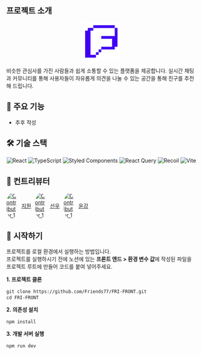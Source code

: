 ## 프로젝트 소개

<p align="center">
  <img src="./public/logo.png" alt="프렌즈" width="100"/>
</p>

<p>
  비슷한 관심사를 가진 사람들과 쉽게 소통할 수 있는 플랫폼을 제공합니다. 실시간 채팅과 커뮤니티를 통해 사용자들이 자유롭게 의견을 나눌 수 있는 공간을 통해 친구를 추천해 드립니다.
</p>

## 🔑 주요 기능

- 추후 작성

## 🛠️ 기술 스택

<p align="center">
  <img src="https://img.shields.io/badge/React-20232A?style=for-the-badge&logo=react&logoColor=61DAFB" alt="React" />
  <img src="https://img.shields.io/badge/TypeScript-007ACC?style=for-the-badge&logo=typescript&logoColor=white" alt="TypeScript" />
  <img src="https://img.shields.io/badge/styled--components-DB7093?style=for-the-badge&logo=styled-components&logoColor=white" alt="Styled Components" />
  <img src="https://img.shields.io/badge/React_Query-FF4154?style=for-the-badge&logo=React_Query&logoColor=white" alt="React Query" />
  <img src="https://img.shields.io/badge/Recoil-3578E5?style=for-the-badge&logo=recoil&logoColor=white" alt="Recoil" />
  <img src="https://img.shields.io/badge/Vite-B73BFE?style=for-the-badge&logo=vite&logoColor=FFD62E" alt="Vite" />
</p>

## 👥 컨트리뷰터

<ul style="display: flex; gap: 10px; padding:0">
  <li style="list-style: none;">
    <a href="https://github.com/iamkjw77" style="display:flex;align-items: center;gap:10px">
      <img src="https://avatars.githubusercontent.com/u/45993668?v=4" width="30" style="border-radius: 50%;" alt="Contributor 1"/>
      <p style="padding:0; margin:0">지원</p>
    </a>
  </li>

  <li style="list-style: none;">
    <a href="https://github.com/itsmesunky" style="display:flex;align-items: center;gap:10px">
      <img src="https://avatars.githubusercontent.com/u/99164690?v=4" width="30" style="border-radius: 50%;" alt="Contributor 1"/>
      <p style="padding:0; margin:0">선우</p>
    </a>
  </li>

  <li style="list-style: none;">
    <a href="https://github.com/GangHub1970" style="display:flex;align-items: center;gap:10px">
      <img src="https://avatars.githubusercontent.com/u/104193739?v=4" width="30" style="border-radius: 50%;" alt="Contributor 1"/>
      <p style="padding:0; margin:0">윤강</p>
    </a>
  </li>
</ul>

## 🚀 시작하기

프로젝트를 로컬 환경에서 실행하는 방법입니다.<br />
프로젝트를 실행하시기 전에 노션에 있는 **프론트 앤드 > 환경 변수 값**에 작성된 파일을<br />
프로젝트 루트에 만들어 코드를 붙여 넣어주세요.

**1. 프로젝트 클론**

```shell
git clone https://github.com/Friends77/FRI-FRONT.git
cd FRI-FRONT
```

**2. 의존성 설치**

```shell
npm install
```

**3. 개발 서버 실행**

```shell
npm run dev
```
